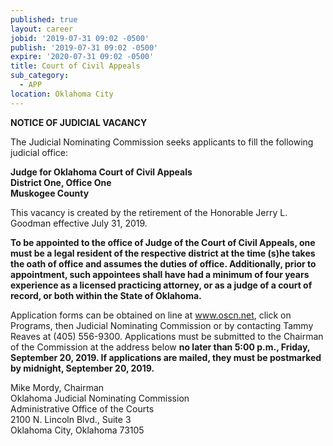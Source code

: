 ```yaml
---
published: true
layout: career
jobid: '2019-07-31 09:02 -0500'
publish: '2019-07-31 09:02 -0500'
expire: '2020-07-31 09:02 -0500'
title: Court of Civil Appeals
sub_category:
  - APP
location: Oklahoma City
---
```

**NOTICE OF JUDICIAL VACANCY**

The Judicial Nominating Commission seeks applicants to fill the following judicial office:

**Judge for Oklahoma Court of Civil Appeals  
District One, Office One   
Muskogee County**

This vacancy is created by the retirement of the Honorable Jerry L. Goodman effective July 31, 2019.

**To be appointed to the office of Judge of the Court of Civil Appeals, one must be a legal resident of the respective district at the time (s)he takes the oath of office and assumes the duties of office.  Additionally, prior to appointment, such appointees shall have had a minimum of four years experience as a licensed practicing attorney, or as a judge of a court of record, or both within the State of Oklahoma.**

Application forms can be obtained on line at www.oscn.net, click on Programs, then Judicial Nominating Commission or by contacting Tammy Reaves at (405) 556-9300. Applications must be submitted to the Chairman of the Commission at the address below **no later than 5:00 p.m., Friday, September 20, 2019.  If applications are mailed, they must be postmarked by midnight, September 20, 2019.**

Mike Mordy, Chairman  
Oklahoma Judicial Nominating Commission  
Administrative Office of the Courts  
2100 N. Lincoln Blvd., Suite 3  
Oklahoma City, Oklahoma 73105
